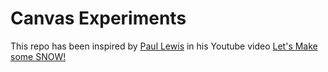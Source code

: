 # Canvas Experiments

This repo has been inspired by [Paul Lewis](https://www.youtube.com/channel/UCRDEsZDDhVhtHLi0L8-5fow) in his Youtube video [Let's Make some SNOW!](https://www.youtube.com/watch?v=VW8qoyYzWGg)